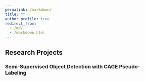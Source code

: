 ```yaml
---
permalink: /markdown/
title: ""
author_profile: true
redirect_from: 
  - /md/
  - /markdown.html
---
```


## Research Projects
### Semi-Supervised Object Detection with CAGE Pseudo-Labeling



